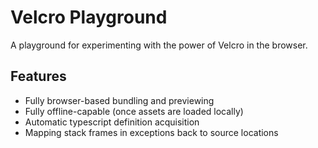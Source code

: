 # Velcro Playground

A playground for experimenting with the power of Velcro in the browser.

## Features

- Fully browser-based bundling and previewing
- Fully offline-capable (once assets are loaded locally)
- Automatic typescript definition acquisition
- Mapping stack frames in exceptions back to source locations
